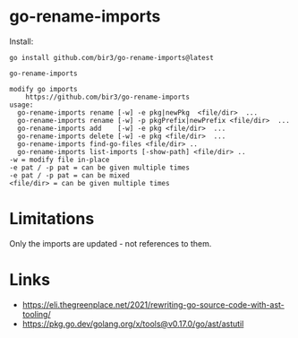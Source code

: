 # go-rename-imports

Install:
```
go install github.com/bir3/go-rename-imports@latest
```

```
go-rename-imports

modify go imports
	https://github.com/bir3/go-rename-imports
usage:
  go-rename-imports rename [-w] -e pkg|newPkg  <file/dir>  ...
  go-rename-imports rename [-w] -p pkgPrefix|newPrefix <file/dir>  ...
  go-rename-imports add    [-w] -e pkg <file/dir>  ...
  go-rename-imports delete [-w] -e pkg <file/dir>  ...
  go-rename-imports find-go-files <file/dir> ..
  go-rename-imports list-imports [-show-path] <file/dir> ..
-w = modify file in-place
-e pat / -p pat = can be given multiple times
-e pat / -p pat = can be mixed
<file/dir> = can be given multiple times
```

# Limitations

Only the imports are updated - not references to them.

# Links

- https://eli.thegreenplace.net/2021/rewriting-go-source-code-with-ast-tooling/
- https://pkg.go.dev/golang.org/x/tools@v0.17.0/go/ast/astutil
